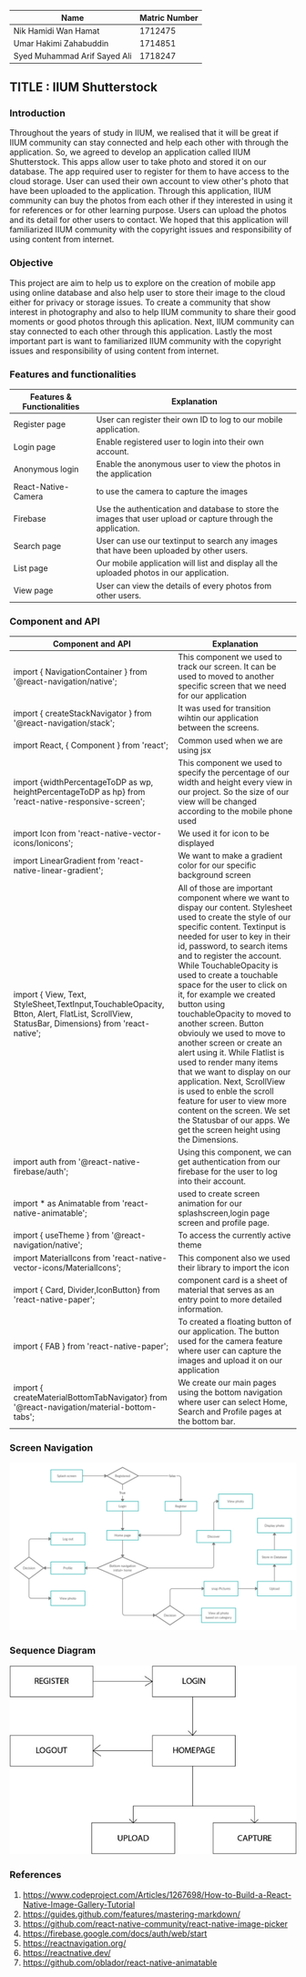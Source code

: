 Name|Matric Number
----|------
Nik Hamidi Wan Hamat| 1712475
Umar Hakimi Zahabuddin|  1714851
Syed Muhammad Arif Sayed Ali |1718247

## TITLE : IIUM Shutterstock
### Introduction
Throughout the years of study in IIUM, we realised that it will be great if IIUM community can stay connected and help each other with through the application. So, we agreed to develop an application called IIUM Shutterstock. This apps allow user to take photo and stored it on our database. The app required user to register for them to have access to the cloud storage. User can used their own account to view other's photo that have been uploaded to the application. Through this application, IIUM community can buy the photos from each other if they interested in using it for references or for other learning purpose. Users can upload the photos and its detail for other users to contact. We hoped that this application will familiarized IIUM community with the copyright issues and responsibility of using content from internet.

### Objective
This project are aim to help us to explore on the creation of mobile app using online database and also help user to store their image to the cloud either for privacy or storage issues. To create a community that show interest in photography and also to help IIUM community to share their good moments or good photos through this aplication. Next, IIUM community can stay connected to each other through this application. Lastly the most important part is want to familiarized IIUM community with the copyright issues and responsibility of using content from internet.
    
### Features and functionalities  
Features & Functionalities  | Explanation
 ---------------------------| -----------------------------------
 Register page              | User can register their own ID to log to our mobile application.
 Login page                 | Enable registered user to login into their own account.
 Anonymous login            | Enable the anonymous user to view the photos in the application
 React-Native-Camera        | to use the camera to capture the images
 Firebase                   | Use the authentication and database to store the images that user upload or capture through the application.
 Search page                | User can use our textinput to search any images that have been uploaded by other users.
 List page                  | Our mobile application will list and display all the uploaded photos in our application.
 View page                  | User can view the details of every photos from other users.
    
### Component and API
Component and API                                                          | Explanation
---------------------------------------------------------------------------|------------------------------------------------------------
import { NavigationContainer } from '@react-navigation/native';            |This component we used to track our screen. It can be used to moved to another specific screen that we need for our application
import { createStackNavigator } from '@react-navigation/stack';            |It was used for transition wihtin our application between the screens.          
import React, { Component } from 'react';                                  | Common used when we are using jsx
import {widthPercentageToDP as wp, heightPercentageToDP as hp} from 'react-native-responsive-screen';  | This component we used to specify the percentage of our width and height every view in our project. So the size of our view will be changed according to the mobile phone used         
import Icon from 'react-native-vector-icons/Ionicons';          | We used it for icon to be displayed
import LinearGradient from 'react-native-linear-gradient';      | We want to make a gradient color for our specific background screen
import { View, Text, StyleSheet,TextInput,TouchableOpacity, Btton, Alert, FlatList, ScrollView, StatusBar, Dimensions} from 'react-native';| All of those are important component where we want to dispay our content. Stylesheet used to create the style of our specific content. Textinput is needed for user to key in their id, password, to search items and to register the account. While TouchableOpacity is used to create a touchable space for the user to click on it, for example we created button using touchableOpacity to moved to another screen. Button obviouly we used to move to another screen or create an alert using it. While Flatlist is used to render many items that we want to display on our application. Next, ScrollView is used to enble the scroll feature for user to view more content on the screen. We set the Statusbar of our apps. We get the screen height using the Dimensions.                     
import auth from '@react-native-firebase/auth';             |Using this component, we can get authentication from our firebase for the user to log into their account.
import * as Animatable from 'react-native-animatable';      |used to create screen animation for our splashscreen,login page screen and profile page.
import { useTheme } from '@react-navigation/native';        |To access the currently active theme     
import MaterialIcons from 'react-native-vector-icons/MaterialIcons';    |  This component also we used their library to import the icon 
import { Card, Divider,IconButton} from 'react-native-paper';           |component card is a sheet of material that serves as an entry point to more detailed information.
import { FAB } from 'react-native-paper';                               |  To created a floating button of our application. The button used for the camera feature where user can capture the images and upload it on our application        
import { createMaterialBottomTabNavigator} from '@react-navigation/material-bottom-tabs';  | We create our main pages using the bottom navigation where user can select Home, Search and Profile pages at the bottom bar.

### Screen Navigation
![Screen Navigation](/2.jpg)
### Sequence Diagram
![Sequence Diagram](/1.jpg)
### References
1. https://www.codeproject.com/Articles/1267698/How-to-Build-a-React-Native-Image-Gallery-Tutorial
2. https://guides.github.com/features/mastering-markdown/
3. https://github.com/react-native-community/react-native-image-picker
4. https://firebase.google.com/docs/auth/web/start
5. https://reactnavigation.org/
6. https://reactnative.dev/
7. https://github.com/oblador/react-native-animatable
